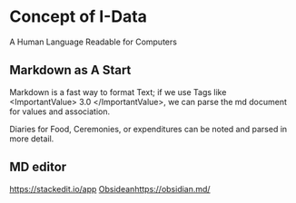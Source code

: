 # Concept of I-Data
A Human Language Readable for Computers


## Markdown as A Start

Markdown is a fast way to format Text; if we use Tags like \<ImportantValue> <ImportantValue> 3.0 </ImportantValue> \</ImportantValue>, we can parse the md document for values and association. 

Diaries for Food, Ceremonies, or expenditures can be noted and parsed in more detail.

## MD editor
https://stackedit.io/app
[Obsidean](https://obsidian.md/)https://obsidian.md/
